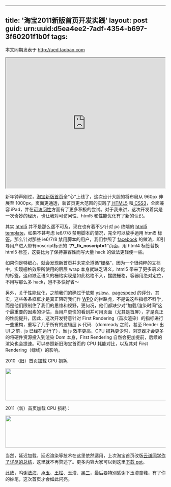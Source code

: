 
---
title: '淘宝2011新版首页开发实践'
layout: post
guid: urn:uuid:d5ea4ee2-7adf-4354-b697-3f60201f1b0f
tags:
---

本文同期发表于 <a href="http://ued.taobao.com">http://ued.taobao.com</a>

<iframe border=0 src='http://www.slideshare.net/slideshow/embed_code/6516501' width='500' height='410'></iframe>

新年钟声刚过，<a href="http://www.taobao.com" target="_blank">淘宝新版首页</a>全“心”上线了，这次设计大胆的将布局从 960px 伸展至 1000px，页面更通透，新首页更大范围的实践了<a href="http://en.wikipedia.org/wiki/HTML5"> HTML5</a> 和<a href="http://www.w3.org/TR/css3-roadmap/"> CSS3</a>，全面兼容 iPad，并在<a href="http://www.w3.org/WAI/intro/accessibility">可访问性</a>方面有了更多积极的尝试。对于我来讲，这次开发着实是一次奇妙的经历，也让我对可访问性、html5 和性能优化有了新的认识。

其实 <a href="http://en.wikipedia.org/wiki/HTML5">html5</a> 并不是那么遥不可及，现在也有着不少针对 pc 终端的 <a href="http://www.impressivewebs.com/demo-files/easy-html5-template/">html5 template</a>，如果不甚考虑 ie6/7/8 禁用脚本的情况，完全可以放手运用 html5 标签。那么针对那些 ie6/7/8 禁用脚本的用户，我们参照了 <a href="http://www.facebook.com">facebook</a> 的做法，即引导用户进入带有noscript标识的 <strong>“/?_fb_noscript=1”</strong>页面，用 html4 标签替换 html5 标签，这要比为了保持兼容性而写大量 hack 的做法更轻便一些。

如果你足够细心，就会发现新首页并未完全遵循“<a href="http://www.w3.org/TR/css3-grid/">栅格</a>”，因为一个很纯粹的文档中，实现栅格效果所使用的层层 wrap 本身就缺乏语义，html5 带来了更多语义化的标签，这和缺乏语义的栅格实现是如此格格不入，摆脱栅格，容器用绝对定位，不用写那么多 hack，岂不多快好省～

另外，关于性能优化，之前我们的确过于依赖 <a href="http://developer.yahoo.com/yslow/">yslow</a>、<a href="http://code.google.com/intl/zh-CN/speed/page-speed/">pagespeed</a> 的评分，其实，这些条条框框才是真正阻碍我们作 <a href="http://www.stevesouders.com/blog/2010/05/07/wpo-web-performance-optimization/">WPO</a> 的拦路虎，不是说这些指标不科学，而是他们限制住了我们的思维和视野，更何况，他们都缺少对“加载/渲染时间”这个最重要的因素的评估，当用户更快的看到并可用页面（尤其是首屏），才是真正的性能提升，因此，这次开发特意针对 First Rendering（首次渲染）的指标进行一些重构，重写了几乎所有的逻辑层 js 代码 （domready 之前，甚至 Render 出 UI 之前，js 已经在运行了），当 js 效率更高，CPU 损耗更少时，浏览器才会更多的将硬件资源投入到渲染 Dom 本身，First Rendering 自然会更加提前，后续的渲染也会提速。可以参照新旧淘宝首页的 CPU 耗能对比，以及其对 First Rendering（绿线）的影响。

2010（旧）首页加载 CPU 损耗

<img class="alignnone size-full wp-image-3441" src="http://ued.taobao.com/blog/wp-content/uploads/2011/01/ued-blog-wpo-1.png" alt="" width="600" height="101" />

2011（新）首页加载 CPU 损耗：

<img class="alignnone size-full wp-image-3442" src="http://ued.taobao.com/blog/wp-content/uploads/2011/01/ued-blog-wpo-2.png" alt="" width="600" height="101" />

当然，延迟加载、延迟渲染等技术在这里依然适用，上次淘宝首页改版<a href="http://www.chencheng.org/blog/2010/01/06/dev-share-for-taobao-new-homepage/">云谦同学作了详尽的总结</a>，这里就不再赘述了。更多内容大家可以到这里<a href="http://www.slideshare.net/lijing00333/2011-6516501">下载 ppt</a>。

此致，鸣谢<a href="http://www.pushiming.com/blog/">法海</a>、<a href="http://yiminghe.javaeye.com/blog/">承玉</a>、<a href="http://www.songwa.org/">王松</a>、玉澧、<a href="http://besteric.com/">黑三</a>，最后要特别感谢下玉澧童鞋，有了你的妙笔，这次首页才会如此闪亮。
